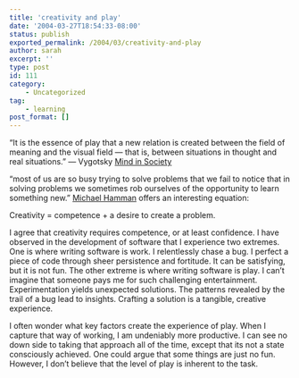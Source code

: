 ```yaml
---
title: 'creativity and play'
date: '2004-03-27T18:54:33-08:00'
status: publish
exported_permalink: /2004/03/creativity-and-play
author: sarah
excerpt: ''
type: post
id: 111
category:
    - Uncategorized
tag:
    - learning
post_format: []
---
```

“It is the essence of play that a new relation is created between the field of meaning and the visual field — that is, between situations in thought and real situations.” — Vygotsky <u>Mind in Society</u>

“most of us are so busy trying to solve problems that we fail to notice that in solving problems we sometimes rob ourselves of the opportunity to learn something new.” [Michael Hamman](http://www.humansandcomputing.org/archives/000035.html) offers an interesting equation:

Creativity = competence + a desire to create a problem.

I agree that creativity requires competence, or at least confidence. I have observed in the development of software that I experience two extremes. One is where writing software is work. I relentlessly chase a bug. I perfect a piece of code through sheer persistence and fortitude. It can be satisfying, but it is not fun. The other extreme is where writing software is play. I can’t imagine that someone pays me for such challenging entertainment. Experimentation yields unexpected solutions. The patterns revealed by the trail of a bug lead to insights. Crafting a solution is a tangible, creative experience.

I often wonder what key factors create the experience of play. When I capture that way of working, I am undeniably more productive. I can see no down side to taking that approach all of the time, except that its not a state consciously achieved. One could argue that some things are just no fun. However, I don’t believe that the level of play is inherent to the task.